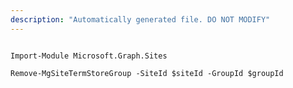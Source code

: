 ```yaml
---
description: "Automatically generated file. DO NOT MODIFY"
---
```


```powershellv2

Import-Module Microsoft.Graph.Sites

Remove-MgSiteTermStoreGroup -SiteId $siteId -GroupId $groupId

```